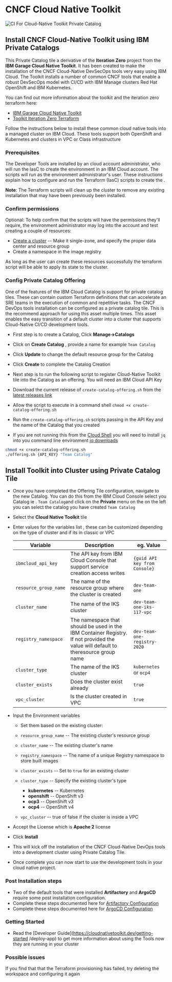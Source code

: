 # CNCF Cloud Native Toolkit 

![CI For Cloud-Native Toolkit Private Catalog](https://github.com/ibm-garage-cloud/cloudnative-toolkit/workflows/CI%20For%20Cloud-Native%20Toolkit%20Private%20Catalog/badge.svg)

## Install CNCF Cloud-Native Toolkit using IBM Private Catalogs

This Private Catalog tile a derivative of the **Iteration Zero** project from
 the **IBM Garage Cloud Native Toolkit**. It has been created to make the
  installation of the CNCF Cloud-Native DevSecOps tools very
   easy using IBM Cloud. The Toolkit installs a number of common CNCF
     tools that enable a robust DevSecOps model with CI/CD with
     IBM Manage clusters Red Hat OpenShift and IBM Kubernetes. 
   
You can find out more information about the toolkit and the iteration zero
 terraform here:
    
- [IBM Garage Cloud Native Toolkit](https://cloudnativetoolkit.dev/)
- [Toolkit Iteration Zero Terraform](https://github.com/ibm-garage-cloud/ibm-garage-iteration-zero)

Follow the instructions below to install these common cloud native tools
 into a managed cluster on IBM Cloud. These tools support both OpenShift and
  Kubernetes and clusters in VPC or Class infrastructure 
  
### Prerequisites

The Developer Tools are installed by an cloud account
 administrator, who will run the IasC to create the environment in an IBM Cloud account. 
 The scripts will run as the environment administrator's user. These instructions explain how to configure and run the Terraform (IasC) scripts to create the <Globals name="env" />.

**Note**: The Terraform scripts will clean up the cluster to remove any existing installation that may have been previously been installed.

### Confirm permissions

Optional: To help confirm that the scripts will have the permissions they'll require, the environment administrator may log into the account and test creating a couple of resources:
- [Create a cluster](https://cloud.ibm.com/kubernetes/catalog/cluster/create) -- Make it single-zone, and specify the proper data center and resource group
- Create a namespace in the image registry

As long as the user can create these resources successfully the terraform script will be able to apply its state to the cluster.

### Config Private Catalog Offering

One of the features of the IBM Cloud Catalog is support for private catalog
 tiles. These can contain custom Terraform definitions that can accelerate an
  SRE teams in the execution of common and repetitive tasks. The CNCF DevOps
   tools installation can be configured as a private catalog tile. This is
    the recommend approach for using this asset multiple times. This asset
     enables the easy transition of a default cluster into a cluster that
      supports Cloud-Native CI/CD development tools.
      
- First step is to create a Catalog, Click **Manage->Catalogs**
- Click on **Create Catalog** , provide a name for example `Team Catalog`
- Click **Update** to change the default resource group for the Catalog 
- Click **Create** to complete the Catalog Creation
    
- Next step is to run the following script to register Cloud-Native Toolkit
 tile into the Catalog as an offering. You will need an IBM Cloud API Key
 
- Download the current release of `create-catalog-offering.sh` from the [latest releases link](https://github.com/ibm-garage-cloud/ibm-garage-iteration-zero/releases)
- Allow the script to execute in a command shell `chmod +x create-catalog-offering.sh` 
- Run the `create-catalog-offering.sh` scripts passing in the API Key and the name of the
 Catalog that you created
- If you are not running this from the [Cloud Shell](https://www.ibm.com/cloud/cloud-shell) you will need to install `jq` into you command line environment [jq downloads](https://stedolan.github.io/jq/download/)   
 ```bash
chmod +x create-catalog-offering.sh 
./offering.sh {API_KEY} "Team Catalog"
```

## Install Toolkit into Cluster using Private Catalog Tile

- Once you have completed the Offering Tile configuration, navigate to the new
 Catalog. You can do this from the IBM Cloud Console select you Catalog ie
 . `Team Catalog`and click on the **Private** menu on the on the left you can
  select the catalog you have created `Team Catalog`
- Select the **Cloud Native Toolkit** tile
- Enter values for the variables list , these can be customized depending
 on the type of cluster and if its in classic or VPC

    | **Variable**   | **Description**  | **eg. Value**  |
    |---|---|---|
    | `ibmcloud_api_key` | The API key from IBM Cloud Console that support service creation access writes  | `{guid API key from Console}`  |
    |  `resource_group_name` | The name of the resource group where the cluster is created  | `dev-team-one`  |
    |  `cluster_name`       |  The name of the IKS cluster |  `dev-team-one-iks-117-vpc` |
    |  `registry_namespace` |  The namespace that should be used in the IBM Container Registry. If not provided the value will default to theresource group name |  `dev-team-one-registry-2020` |
    |  `cluster_type`       |  The name of the IKS cluster |  `kubernetes` or `ocp4` |
    |  `cluster_exists`     |  Does the cluster exist already | `true`  |
    |  `vpc_cluster`        | Is the cluster created in VPC  | `true`  |

- Input the Environment variables

    - Set them based on the existing cluster:
    - `resource_group_name` -- The existing cluster's resource group
    - `cluster_name` -- The existing cluster's name
    - `registry_namespace` -- The name of a unique Registry namespace to store built images
    - `cluster_exists` -- Set to `true` for an existing cluster
    - `cluster_type` -- Specify the existing cluster's type
        - **kubernetes** -- Kubernetes
        - **openshift** -- OpenShift v3
        - **ocp3** -- OpenShift v3
        - **ocp4** -- OpenShift v4

    - `vpc_cluster` -- true of false if the cluster is inside a VPC

- Accept the License which is **Apache 2** license
- Click **Install**

- This will kick off the installation of the CNCF Cloud-Native DevOps tools
 into a development cluster using Private Catalog Tile.

- Once complete you can now start to use the development tools in your cloud
 native project.
 
### Post Installation steps

- Two of the default tools that were installed **Artifactory** and **ArgoCD** require some post installation configuration.
- Complete these steps documented here for [Artifactory Configuration](https://cloudnativetoolkit.dev/admin/artifactory-setup)
- Complete these steps documented here for [ArgoCD Configuration](https://cloudnativetoolkit.dev/admin/argocd-setup)

### Getting Started

- Read the [Developer Guide](https://cloudnativetoolkit.dev/getting-started
/deploy-app) to get more information about using the Tools now they are
 running in your cluster

### Possible issues

If you find that that the Terraform provisioning has failed, try deleting the workspace and configuring it again
